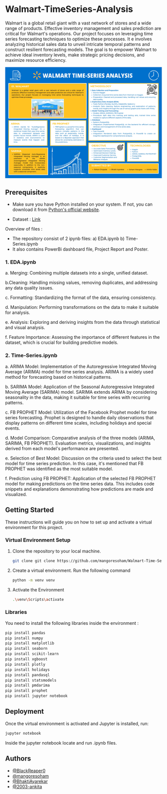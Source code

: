 # Walmart-TimeSeries-Analysis
Walmart is a global retail giant with a vast network of stores and a wide range of products. Effective inventory management and sales prediction are critical for Walmart's operations. Our project focuses on leveraging time series forecasting techniques to optimize these processes.
It e involves analyzing historical sales data to unveil intricate temporal patterns and construct resilient forecasting models. The goal is to empower Walmart to achieve ideal inventory levels, make strategic pricing decisions, and maximize resource efficiency.

![alt text](https://github.com/BlackReaper0/Walmart-TimeSeries-Analysis/blob/main/Poster_Walmart_TSF.jpg)

## Prerequisites

- Make sure you have Python installed on your system. If not, you can download it from [Python's official website](https://www.python.org/).

- Dataset : [Link](https://www.kaggle.com/code/rohanchopade/walmart-pbl/input)

Overview of files :
- The repository consist of 2 ipynb files:
    a) EDA.ipynb
    b) Time-Series.ipynb
- It also contains PowerBi dashboard file, Project Report and Poster.

### 1. EDA.ipynb
a. Merging:
Combining multiple datasets into a single, unified dataset. 

b.Cleaning:
Handling missing values, removing duplicates, and addressing any data quality issues.

c. Formatting:
Standardizing the format of the data, ensuring consistency.

d. Manipulation:
Performing transformations on the data to make it suitable for analysis.

e. Analysis:
Exploring and deriving insights from the data through statistical and visual analysis.

f. Feature Importance:
Assessing the importance of different features in the dataset, which is crucial for building predictive models.

### 2. Time-Series.ipynb
a. ARIMA Model:
Implementation of the Autoregressive Integrated Moving Average (ARIMA) model for time series analysis. ARIMA is a widely used method for forecasting based on historical patterns.

b. SARIMA Model:
Application of the Seasonal Autoregressive Integrated Moving Average (SARIMA) model. SARIMA extends ARIMA by considering seasonality in the data, making it suitable for time series with recurring patterns.

c. FB PROPHET Model:
Utilization of the Facebook Prophet model for time series forecasting. Prophet is designed to handle daily observations that display patterns on different time scales, including holidays and special events.

d. Model Comparison:
Comparative analysis of the three models (ARIMA, SARIMA, FB PROPHET). Evaluation metrics, visualizations, and insights derived from each model's performance are presented.

e. Selection of Best Model:
Discussion on the criteria used to select the best model for time series prediction. In this case, it's mentioned that FB PROPHET was identified as the most suitable model.

f. Prediction using FB PROPHET:
Application of the selected FB PROPHET model for making predictions on the time series data. This includes code snippets and explanations demonstrating how predictions are made and visualized.




## Getting Started
These instructions will guide you on how to set up and activate a virtual environment for this project.

### Virtual Environment Setup

1. Clone the repository to your local machine.
   ```bash
   git clone git clone https://github.com/mangoresoham/Walmart-Time-Series-Analysis.git
   ```

2. Create a virtual environment. Run the following command
    ```bash
    python -m venv venv
    ```
3. Activate the Environment
    ```bash
    .\venv\Scripts\activate
    ```


### Libraries

You need to install the following libraries inside the environment :

```bash
pip install pandas
pip install numpy
pip install matplotlib
pip install seaborn
pip install scikit-learn
pip install xgboost
pip install plotly
pip install holidays
pip install pandasql
pip install statsmodels
pip install pmdarima
pip install prophet
pip install jupyter notebook
```
    
## Deployment

Once the virtual environment is activated and Jupyter is installed, run:
```bash
jupyter notebook
```
Inside the jupyter notebook locate and run .ipynb files.


## Authors

- [@BlackReaper0](https://github.com/BlackReaper0)
- [@mangoresoham](https://github.com/mangoresoham)
- [@BhaktiAyarekar](https://github.com/BhaktiAyarekar)
- [@2003-ankita](https://github.com/2003-ankita)
